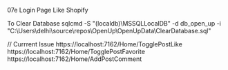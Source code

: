 07e
Login Page Like Shopify

To Clear Database
sqlcmd -S "(localdb)\MSSQLLocalDB" -d db_open_up -i "C:\Users\delhi\source\repos\OpenUp\OpenUpData\ClearDatabase.sql"


// Currrent Issue
https://localhost:7162/Home/TogglePostLike
https://localhost:7162/Home/TogglePostFavorite
https://localhost:7162/Home/AddPostComment
